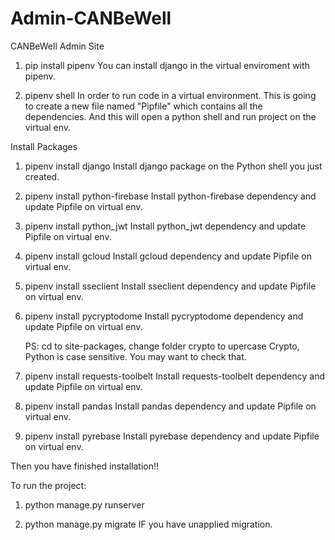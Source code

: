 # Admin-CANBeWell
CANBeWell Admin Site

1. pip install pipenv
    You can install django in the virtual enviroment with pipenv.

2. pipenv shell
    In order to run code in a virtual environment.
    This is going to create a new file named "Pipfile" which contains all the dependencies.
    And this will open a python shell and run project on the virtual env.

Install Packages
1. pipenv install django
    Install django package on the Python shell you just created.

2. pipenv install python-firebase
    Install python-firebase dependency and update Pipfile on virtual env.

3. pipenv install python_jwt
    Install python_jwt dependency and update Pipfile on virtual env.

4. pipenv install gcloud
    Install gcloud dependency and update Pipfile on virtual env.

5. pipenv install sseclient
    Install sseclient dependency and update Pipfile on virtual env.

6. pipenv install pycryptodome
    Install pycryptodome dependency and update Pipfile on virtual env.
    
    PS: cd to site-packages, change folder crypto to upercase Crypto, Python is case sensitive. You may want to check that.

7. pipenv install requests-toolbelt
    Install requests-toolbelt dependency and update Pipfile on virtual env.

8. pipenv install pandas 
    Install pandas dependency and update Pipfile on virtual env.

9. pipenv install pyrebase
    Install pyrebase dependency and update Pipfile on virtual env.

Then you have finished installation!!

To run the project:

1. python manage.py runserver

2. python manage.py migrate
    IF you have unapplied migration.

